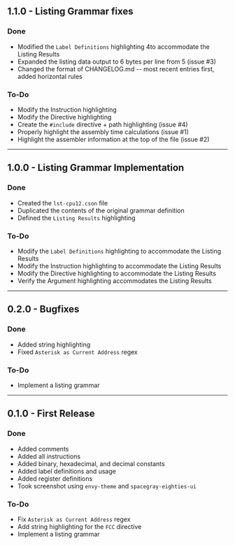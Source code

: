 ## 1.1.0 - Listing Grammar fixes ##

### Done ###
+	Modified the `Label Definitions` highlighting 4to accommodate the Listing
	Results
+	Expanded the listing data output to 6 bytes per line from 5 (issue #3)
+	Changed the format of CHANGELOG.md -- most recent entries first, added
	horizontal rules

### To-Do ###
+	Modify the Instruction highlighting
+	Modify the Directive highlighting
+	Create the `#include` directive + path highlighting (issue #4)
+	Properly highlight the assembly time calculations (issue #1)
+	Highlight the assembler information at the top of the file (issue #2)

---

## 1.0.0 - Listing Grammar Implementation ##

### Done ###
+	Created the `lst-cpu12.cson` file
+	Duplicated the contents of the original grammar definition
+	Defined the `Listing Results` highlighting

### To-Do ###
+	Modify the `Label Definitions` highlighting to accommodate the Listing
	Results
+	Modify the Instruction highlighting to accommodate the Listing Results
+	Modify the Directive highlighting to accommodate the Listing Results
+	Verify the Argument highlighting accommodates the Listing Results

---

## 0.2.0 - Bugfixes ##

### Done ###
+	Added string highlighting
+	Fixed `Asterisk as Current Address` regex

### To-Do ###
*	Implement a listing grammar

---

## 0.1.0 - First Release ##

### Done ###
+	Added comments
+	Added all instructions
+	Added binary, hexadecimal, and decimal constants
+	Added label definitions and usage
+	Added register definitions
+	Took screenshot using `envy-theme` and `spacegray-eighties-ui`

### To-Do ###
*	Fix `Asterisk as Current Address` regex
*	Add string highlighting for the `FCC` directive
*	Implement a listing grammar
